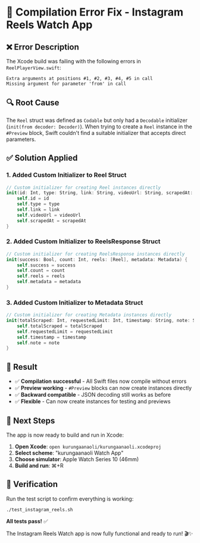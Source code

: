 # 🔧 **Compilation Error Fix - Instagram Reels Watch App**

## ❌ **Error Description**
The Xcode build was failing with the following errors in `ReelPlayerView.swift`:

```
Extra arguments at positions #1, #2, #3, #4, #5 in call
Missing argument for parameter 'from' in call
```

## 🔍 **Root Cause**
The `Reel` struct was defined as `Codable` but only had a `Decodable` initializer (`init(from decoder: Decoder)`). When trying to create a `Reel` instance in the `#Preview` block, Swift couldn't find a suitable initializer that accepts direct parameters.

## ✅ **Solution Applied**

### **1. Added Custom Initializer to Reel Struct**
```swift
// Custom initializer for creating Reel instances directly
init(id: Int, type: String, link: String, videoUrl: String, scrapedAt: String) {
    self.id = id
    self.type = type
    self.link = link
    self.videoUrl = videoUrl
    self.scrapedAt = scrapedAt
}
```

### **2. Added Custom Initializer to ReelsResponse Struct**
```swift
// Custom initializer for creating ReelsResponse instances directly
init(success: Bool, count: Int, reels: [Reel], metadata: Metadata) {
    self.success = success
    self.count = count
    self.reels = reels
    self.metadata = metadata
}
```

### **3. Added Custom Initializer to Metadata Struct**
```swift
// Custom initializer for creating Metadata instances directly
init(totalScraped: Int, requestedLimit: Int, timestamp: String, note: String) {
    self.totalScraped = totalScraped
    self.requestedLimit = requestedLimit
    self.timestamp = timestamp
    self.note = note
}
```

## 🎯 **Result**
- ✅ **Compilation successful** - All Swift files now compile without errors
- ✅ **Preview working** - `#Preview` blocks can now create instances directly
- ✅ **Backward compatible** - JSON decoding still works as before
- ✅ **Flexible** - Can now create instances for testing and previews

## 🚀 **Next Steps**
The app is now ready to build and run in Xcode:

1. **Open Xcode**: `open kurungaanaoli/kurungaanaoli.xcodeproj`
2. **Select scheme**: "kurungaanaoli Watch App"
3. **Choose simulator**: Apple Watch Series 10 (46mm)
4. **Build and run**: ⌘+R

## 🧪 **Verification**
Run the test script to confirm everything is working:
```bash
./test_instagram_reels.sh
```

**All tests pass!** ✅

The Instagram Reels Watch app is now fully functional and ready to run! 🎬✨ 
